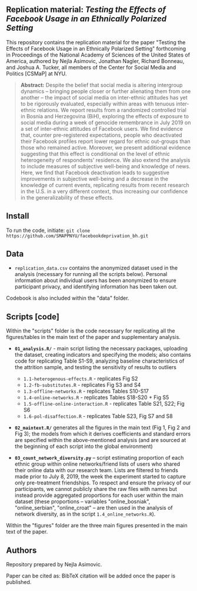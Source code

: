 Replication material: _Testing the Effects of Facebook Usage in an Ethnically Polarized Setting_
--------------

This repository contains the replication material for the paper "Testing the Effects of Facebook Usage in an Ethnically Polarized Setting" forthcoming in Proceedings of the National Academy of Sciences of the United States of America, authored by Nejla Asimovic, Jonathan Nagler, Richard Bonneau, and Joshua A. Tucker, all members of the Center for Social Media and Politics [CSMaP] at NYU.


> __Abstract:__
Despite the belief that social media is altering intergroup dynamics – bringing people closer or further alienating them from one another – the impact of social media on inter-ethnic attitudes has yet to be rigorously evaluated, especially within areas with tenuous inter-ethnic relations. We report results from a randomized controlled trial in Bosnia and Herzegovina (BiH), exploring the effects of exposure to social media during a
week of genocide remembrance in July 2019 on a set of inter-ethnic attitudes of Facebook users. We find evidence that, counter pre-registered expectations, people who deactivated their Facebook profiles report lower regard for ethnic out-groups than those who remained active. Moreover, we present additional evidence suggesting that this effect is conditional on the level of ethnic heterogeneity of respondents' residence.
We also extend the analysis to include measures of subjective well-being and knowledge of news. Here, we find that Facebook deactivation leads to suggestive improvements in subjective well-being and a decrease in the knowledge of current events, replicating results from recent research in the U.S. in a very different context, thus increasing our confidence in the generalizability of these effects. 

## Install

To run the code, initiate: `git clone https://github.com/SMAPPNYU/facebookdeprivation_bh.git`


## Data

- `replication_data.csv` contains the anonymized dataset used in the analysis (necessary for running all the scripts below). Personal information about individual users has been anonymized to ensure participant privacy, and identifying information has been taken out. 

Codebook is also included within the "data" folder.

## Scripts [code]
Within the "scripts" folder is the code necessary for replicating all the figures/tables in the main text of the paper and supplementary analysis.

- **`01_analysis.R/`** - main script listing the necessary packages, uploading the dataset, creating indicators and specifying the models; also contains code for replicating Table S1-S9, analyzing baseline characteristics of the attrition sample, and testing the sensitivity of results to outliers
	* `1.1-heterogenous-effects.R` - replicates Fig S2
	* `1.2-fb-substitutes.R` - replicates Fig S3 and S4
	* `1.3-offline-networks.R` - replicates Tables S10-S17
	* `1.4-online-networks.R` - replicates Tables S18-S20 + Fig S5
	* `1.5-offline-online-interaction.R` - replicates Table S21, S22; Fig S6
	* `1.6-pol-disaffection.R` - replicates Table S23, Fig S7 and S8
      
- **`02_maintext.R/`** generates all the figures in the main text (Fig 1, Fig 2 and Fig 3); the models from which it derives coefficients and standard errors are specified within the above-mentioned analysis (and are sourced at the beginning of each script into the global environment)
	
	
-  **`03_count_network_diversity.py`** – script estimating proportion of each ethnic group within online networks/friend lists of users who shared their online data with our research team. Lists are filtered to friends made prior to July 8, 2019, the week the experiment started to capture only pre-treatment friendships. To respect and ensure the privacy of our participants, we cannot publicly share the raw files with names but instead provide aggregated proportions for each user within the main dataset (these proportions – variables "online_bosniak", "online_serbian", "online_croat" – are then used in the analysis of network diversity, as in the script `1.4_online_networks.R`). 

Within the "figures" folder are the three main figures presented in the main text of the paper.

## Authors

Repository prepared by Nejla Asimovic.

Paper can be cited as: BibTeX citation will be added once the paper is published.









